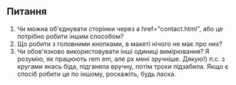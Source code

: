 ## Питання
1. Чи можна об'єднувати сторінки через a href="contact.html", або це потрібно робити іншим способом?
2. Що робити з головними кнопками, в макеті нічого не має про них?
3. Чи обов'язково використовувати інші одиниці вимірювання? Я розумію, як працюють rem em, але px мені зручніше.
Дякую!)
п.с. з кругами якась біда, підганяла вручну, потім трохи підзабила. Якщо є спосіб робити це по іншому, роскажіть, будь ласка.

